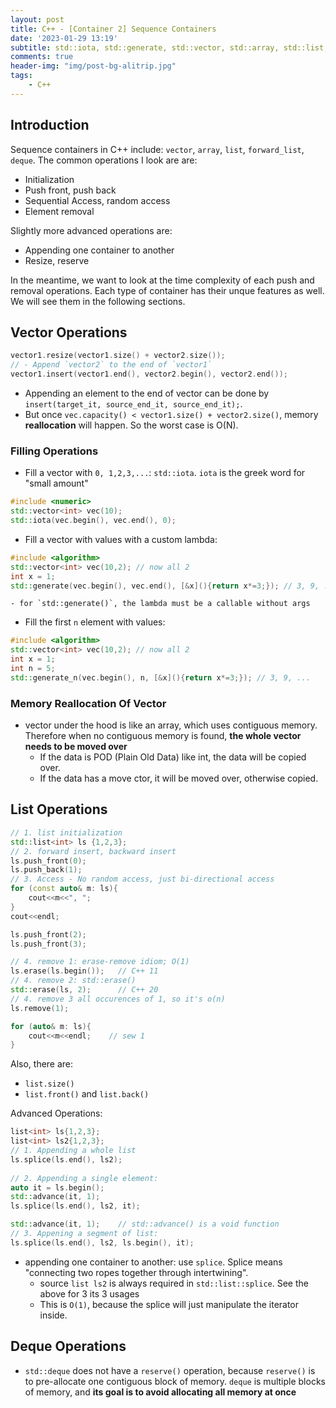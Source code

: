 ```yaml
---
layout: post
title: C++ - [Container 2] Sequence Containers
date: '2023-01-29 13:19'
subtitle: std::iota, std::generate, std::vector, std::array, std::list, std::deque, std::forward_list
comments: true
header-img: "img/post-bg-alitrip.jpg"
tags:
    - C++
---
```


## Introduction

Sequence containers in C++ include: `vector`, `array`, `list`, `forward_list`, `deque`. The common operations I look are are:

- Initialization
- Push front, push back
- Sequential Access, random access
- Element removal

Slightly more advanced operations are:

- Appending one container to another
- Resize, reserve

In the meantime, we want to look at the time complexity of each push and removal operations. Each type of container has their unque features as well. We will see them in the following sections.

## Vector Operations

```cpp
vector1.resize(vector1.size() + vector2.size());
// - Append `vector2` to the end of `vector1`
vector1.insert(vector1.end(), vector2.begin(), vector2.end());
```

- Appending an element to the end of vector can be done by `insert(target_it, source_end_it, source_end_it);`. 
- But once `vec.capacity() < vector1.size() + vector2.size()`, memory **reallocation** will happen. So the worst case is O(N).

### Filling Operations

- Fill a vector with `0, 1,2,3,...`: `std::iota`. `iota` is the greek word for "small amount"

```cpp
#include <numeric>
std::vector<int> vec(10);
std::iota(vec.begin(), vec.end(), 0);
```

- Fill a vector with values with a custom lambda:

```cpp
#include <algorithm>
std::vector<int> vec(10,2); // now all 2
int x = 1;
std::generate(vec.begin(), vec.end(), [&x](){return x*=3;}); // 3, 9, ...
```
    - for `std::generate()`, the lambda must be a callable without args

- Fill the first `n` element with values:

```cpp
#include <algorithm>
std::vector<int> vec(10,2); // now all 2
int x = 1;
int n = 5;
std::generate_n(vec.begin(), n, [&x](){return x*=3;}); // 3, 9, ...
```

### Memory Reallocation Of Vector

- vector under the hood is like an array, which uses contiguous memory. Therefore when no contiguous memory is found, **the whole vector needs to be moved over**
    - If the data is POD (Plain Old Data) like int, the data will be copied over. 
    - If the data has a move ctor, it will be moved over, otherwise copied. 

## List Operations

```cpp
// 1. list initialization
std::list<int> ls {1,2,3}; 
// 2. forward insert, backward insert
ls.push_front(0);
ls.push_back(1);
// 3. Access - No random access, just bi-directional access
for (const auto& m: ls){
    cout<<m<<", ";
}
cout<<endl;

ls.push_front(2);
ls.push_front(3);

// 4. remove 1: erase-remove idiom; O(1)
ls.erase(ls.begin());   // C++ 11
// 4. remove 2: std::erase()
std::erase(ls, 2);      // C++ 20    
// 4. remove 3 all occurences of 1, so it's o(n)    
ls.remove(1);

for (auto& m: ls){
    cout<<m<<endl;    // sew 1
}
```

Also, there are:

- `list.size()`
- `list.front()` and `list.back()`

Advanced Operations:

```cpp
list<int> ls{1,2,3};
list<int> ls2{1,2,3};
// 1. Appending a whole list
ls.splice(ls.end(), ls2);
    
// 2. Appending a single element: 
auto it = ls.begin();
std::advance(it, 1);
ls.splice(ls.end(), ls2, it);  

std::advance(it, 1);    // std::advance() is a void function
// 3. Appening a segment of list:
ls.splice(ls.end(), ls2, ls.begin(), it);
```

- appending one container to another: use `splice`. Splice means "connecting two ropes together through intertwining".
    - source `list ls2`  is always required in `std::list::splice`. See the above for 3 its 3 usages
    - This is `O(1)`, because the splice will just manipulate the iterator inside.

## Deque Operations

- `std::deque` does not have a `reserve()` operation, because `reserve()` is to pre-allocate one contiguous block of memory. `deque` is multiple blocks of memory, and **its goal is to avoid allocating all memory at once**